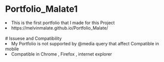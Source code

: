 # Portfolio_Malate1
<li>This is the first portfolio that I made for this Project</li>
<li>https://melvinmalate.github.io/Portfolio_Malate/</li>
<br>
# Issuese and Compatibility
<li>My Portfolio is not supported by @media query that affect Compatible in mobile </li>
<li>Compatible in Chrome , Firefox , internet explorer</li>
